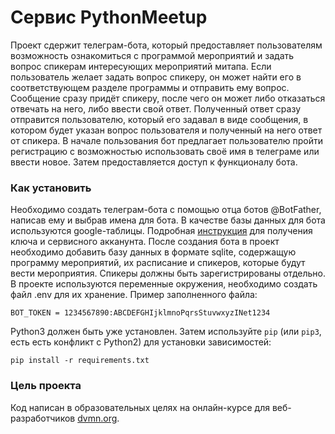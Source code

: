# Сервис PythonMeetup
Проект сдержит телеграм-бота, который предоставляет пользователям возможность ознакомиться с программой мероприятий и задать вопрос 
спикерам интересующих мероприятий митапа. Если пользователь желает задать вопрос спикеру, он может найти его в соответствующем 
разделе программы и отправить ему вопрос. Сообщение сразу придёт спикеру, после чего он может либо отказаться отвечать на него, либо ввести свой ответ.
Полученный ответ сразу отправится пользователю, который его задавал в виде сообщения, в котором будет указан вопрос пользователя и полученный на него ответ от спикера. В начале пользования бот предлагает пользователю пройти регистрацию с возможностью 
использовать своё имя в телеграме или ввести новое. Затем предоставляется доступ к функционалу бота. 
### Как установить
Необходимо создать телеграм-бота с помощью отца ботов @BotFather, 
написав ему и выбрав имена для бота.
В качестве базы данных для бота используются google-таблицы.
Подробная [инструкция](https://habr.com/ru/post/483302/) для получения ключа и сервисного акканунта.
После создания бота в проект необходимо добавить базу данных в формате sqlite, содержащую программу мероприятий, их расписание 
и спикеров, которые будут вести мероприятия. Спикеры должны быть зарегистрированы отдельно.
В проекте используются переменные окружения, необходимо создать файл .env
для их хранение. Пример заполненного файла:
```
BOT_TOKEN = 1234567890:ABCDEFGHIjklmnoPqrsStuvwxyzINet1234
```
Python3 должен быть уже установлен. 
Затем используйте `pip` (или `pip3`, есть есть конфликт с Python2) для установки зависимостей:
```
pip install -r requirements.txt
```
### Цель проекта
Код написан в образовательных целях на онлайн-курсе для веб-разработчиков [dvmn.org](https://dvmn.org/).
